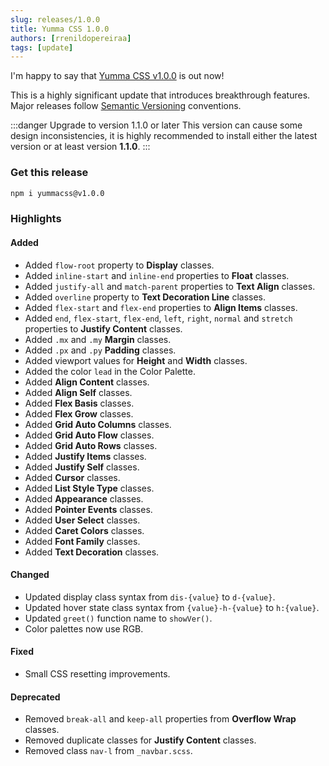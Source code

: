 ```yaml
---
slug: releases/1.0.0
title: Yumma CSS 1.0.0
authors: [rrenildopereiraa]
tags: [update]
---
```


I'm happy to say that [Yumma CSS v1.0.0](https://github.com/yumma-lib/yumma-css/releases/tag/v1.0.0) is out now!

This is a highly significant update that introduces breakthrough features. Major releases follow [Semantic Versioning](https://docs.npmjs.com/about-semantic-versioning) conventions.

<!-- truncate -->

:::danger Upgrade to version 1.1.0 or later
This version can cause some design inconsistencies, it is highly recommended to install either the latest version or at least version 
**1.1.0**.
:::

### Get this release

```bash
npm i yummacss@v1.0.0
```

### Highlights

#### Added
- Added `flow-root` property to **Display** classes.
- Added `inline-start` and `inline-end` properties to **Float** classes.
- Added `justify-all` and `match-parent` properties to **Text Align** classes.
- Added `overline` property to **Text Decoration Line** classes.
- Added `flex-start` and `flex-end` properties to **Align Items** classes.
- Added `end`, `flex-start`, `flex-end`, `left`, `right`, `normal` and `stretch` properties to **Justify Content** classes.
- Added `.mx` and `.my` **Margin** classes.
- Added `.px` and `.py` **Padding** classes.
- Added viewport values for **Height** and **Width** classes.
- Added the color `lead` in the Color Palette.
- Added **Align Content** classes.
- Added **Align Self** classes.
- Added **Flex Basis** classes.
- Added **Flex Grow** classes.
- Added **Grid Auto Columns** classes.
- Added **Grid Auto Flow** classes.
- Added **Grid Auto Rows** classes.
- Added **Justify Items** classes.
- Added **Justify Self** classes.
- Added **Cursor** classes.
- Added **List Style Type** classes.
- Added **Appearance** classes.
- Added **Pointer Events** classes.
- Added **User Select** classes.
- Added **Caret Colors** classes.
- Added **Font Family** classes.
- Added **Text Decoration** classes.

#### Changed
- Updated display class syntax from `dis-{value}` to `d-{value}`.
- Updated hover state class syntax from `{value}-h-{value}` to `h:{value}`.
- Updated `greet()` function name to `showVer()`.
- Color palettes now use RGB.

#### Fixed
- Small CSS resetting improvements.

#### Deprecated
- Removed `break-all` and `keep-all` properties from **Overflow Wrap** classes.
- Removed duplicate classes for **Justify Content** classes.
- Removed class `nav-l` from `_navbar.scss`.